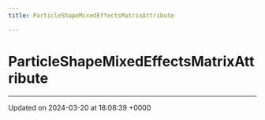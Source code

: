 ```yaml
---
title: ParticleShapeMixedEffectsMatrixAttribute

---
```


# ParticleShapeMixedEffectsMatrixAttribute





-------------------------------

Updated on 2024-03-20 at 18:08:39 +0000